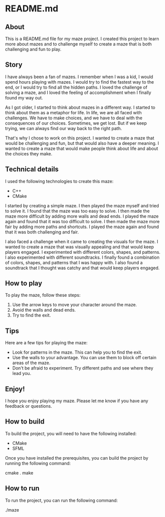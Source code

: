 # README.md

## About

This is a README.md file for my maze project. I created this project to learn more about mazes and to challenge myself to create a maze that is both challenging and fun to play.

## Story

I have always been a fan of mazes. I remember when I was a kid, I would spend hours playing with mazes. I would try to find the fastest way to the end, or I would try to find all the hidden paths. I loved the challenge of solving a maze, and I loved the feeling of accomplishment when I finally found my way out.

As I got older, I started to think about mazes in a different way. I started to think about them as a metaphor for life. In life, we are all faced with challenges. We have to make choices, and we have to deal with the consequences of our choices. Sometimes, we get lost. But if we keep trying, we can always find our way back to the right path.

That's why I chose to work on this project. I wanted to create a maze that would be challenging and fun, but that would also have a deeper meaning. I wanted to create a maze that would make people think about life and about the choices they make.

## Technical details

I used the following technologies to create this maze:

* C++
* CMake


I started by creating a simple maze. I then played the maze myself and tried to solve it. I found that the maze was too easy to solve. I then made the maze more difficult by adding more walls and dead ends. I played the maze again and found that it was too difficult to solve. I then made the maze more fair by adding more paths and shortcuts. I played the maze again and found that it was both challenging and fair.

I also faced a challenge when it came to creating the visuals for the maze. I wanted to create a maze that was visually appealing and that would keep players engaged. I experimented with different colors, shapes, and patterns. I also experimented with different soundtracks. I finally found a combination of colors, shapes, and patterns that I was happy with. I also found a soundtrack that I thought was catchy and that would keep players engaged.

## How to play

To play the maze, follow these steps:

1. Use the arrow keys to move your character around the maze.
2. Avoid the walls and dead ends.
3. Try to find the exit.

## Tips

Here are a few tips for playing the maze:

* Look for patterns in the maze. This can help you to find the exit.
* Use the walls to your advantage. You can use them to block off certain areas of the maze.
* Don't be afraid to experiment. Try different paths and see where they lead you.

## Enjoy!

I hope you enjoy playing my maze. Please let me know if you have any feedback or questions.

## How to build

To build the project, you will need to have the following installed:

* CMake
* SFML

Once you have installed the prerequisites, you can build the project by running the following command:

cmake .
make


## How to run

To run the project, you can run the following command:

./maze
